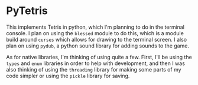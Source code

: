 # PyTetris

This implements Tetris in python, which I'm planning to do in the terminal console. I plan on 
using the `blessed` module to do this, which is a module build around `curses` which allows for drawing to the terminal screen. I also plan on using `pydub`, a python sound library for adding sounds to the game. 

As for native libraries, I'm thinking of using quite a few. First, I'll be using the `types` and `enum` libraries in order to help with development, and then I was also thinking of using the `threading` library for making some parts of my code simpler or using the `pickle` library for saving.
